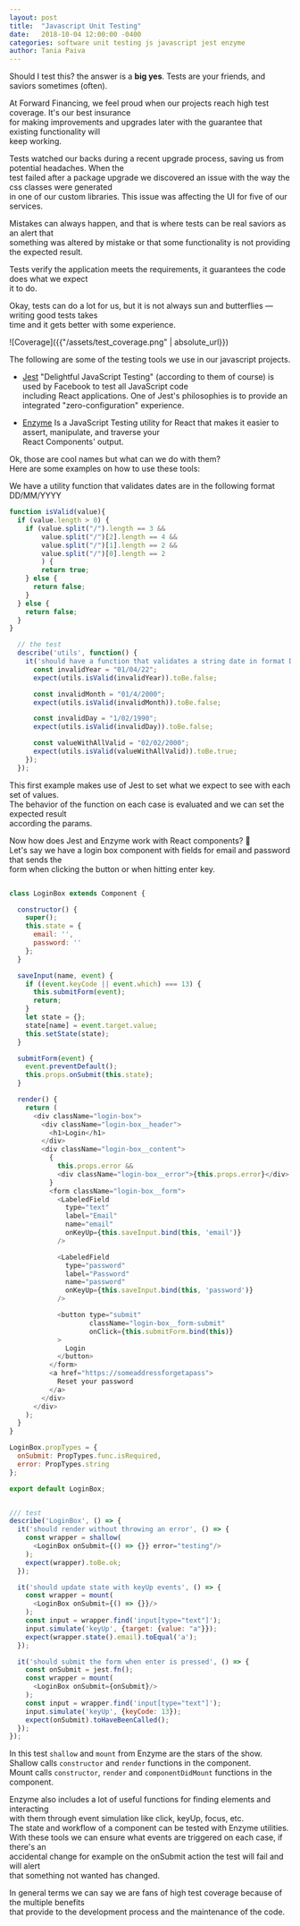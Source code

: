 ```yaml
---
layout: post
title:  "Javascript Unit Testing"
date:   2018-10-04 12:00:00 -0400
categories: software unit testing js javascript jest enzyme
author: Tania Paiva
---
```


Should I test this? the answer is a **big yes**. Tests are your friends, and saviors sometimes (often).

At Forward Financing, we feel proud when our projects reach high test coverage. It's our best insurance  
for making improvements and upgrades later with the guarantee that existing functionality will  
keep working.

Tests watched our backs during a recent upgrade process, saving us from potential headaches. When the  
test failed after a package upgrade we discovered an issue with the way the css classes were generated  
in one of our custom libraries. This issue was affecting the UI for five of our services.  

Mistakes can always happen, and that is where tests can be real saviors as an alert that  
something was altered by mistake or that some functionality is not providing the expected result.

Tests verify the application meets the requirements, it guarantees the code does what we expect  
it to do.

Okay, tests can do a lot for us, but it is not always sun and butterflies — writing good tests takes  
time and it gets better with some experience.

![Coverage]({{"/assets/test_coverage.png" | absolute_url}})

The following are some of the testing tools we use in our javascript projects.

* [Jest](https://jestjs.io/)
"Delightful JavaScript Testing" (according to them of course) is used by Facebook to test all JavaScript code  
including React applications. One of Jest's philosophies is to provide an integrated "zero-configuration" experience.

* [Enzyme](https://airbnb.io/enzyme/)
Is a JavaScript Testing utility for React that makes it easier to assert, manipulate, and traverse your  
React Components' output.

Ok, those are cool names but what can we do with them?  
Here are some examples on how to use these tools:

We have a utility function that validates dates are in the following format DD/MM/YYYY

``` javascript
function isValid(value){
  if (value.length > 0) {
    if (value.split("/").length == 3 &&
        value.split("/")[2].length == 4 &&
        value.split("/")[1].length == 2 &&
        value.split("/")[0].length == 2
        ) {
        return true;
    } else {
      return false;
    }
  } else {
    return false;
  }
}

  // the test
  describe('utils', function() {
    it('should have a function that validates a string date in format DD/MM/YYYY', function () {
      const invalidYear = "01/04/22";
      expect(utils.isValid(invalidYear)).toBe.false;

      const invalidMonth = "01/4/2000";
      expect(utils.isValid(invalidMonth)).toBe.false;

      const invalidDay = "1/02/1990";
      expect(utils.isValid(invalidDay)).toBe.false;

      const valueWithAllValid = "02/02/2000";
      expect(utils.isValid(valueWithAllValid)).toBe.true;
    });
  });
```

This first example makes use of Jest to set what we expect to see with each set of values.  
The behavior of the function on each case is evaluated and we can set the expected result  
according the params.

Now how does Jest and Enzyme work with React components? :thinking:  
Let's say we have a login box component with fields for email and password that sends the  
form when clicking the button or when hitting enter key.

```javascript

class LoginBox extends Component {

  constructor() {
    super();
    this.state = {
      email: '',
      password: ''
    };
  }

  saveInput(name, event) {
    if ((event.keyCode || event.which) === 13) {
      this.submitForm(event);
      return;
    }
    let state = {};
    state[name] = event.target.value;
    this.setState(state);
  }

  submitForm(event) {
    event.preventDefault();
    this.props.onSubmit(this.state);
  }

  render() {
    return (
      <div className="login-box">
        <div className="login-box__header">
          <h1>Login</h1>
        </div>
        <div className="login-box__content">
          {
            this.props.error &&
            <div className="login-box__error">{this.props.error}</div>
          }
          <form className="login-box__form">
            <LabeledField
              type="text"
              label="Email"
              name="email"
              onKeyUp={this.saveInput.bind(this, 'email')}
            />

            <LabeledField
              type="password"
              label="Password"
              name="password"
              onKeyUp={this.saveInput.bind(this, 'password')}
            />

            <button type="submit"
                    className="login-box__form-submit"
                    onClick={this.submitForm.bind(this)}
            >
              Login
            </button>
          </form>
          <a href="https://someaddressforgetapass">
            Reset your password
          </a>
        </div>
      </div>
    );
  }
}

LoginBox.propTypes = {
  onSubmit: PropTypes.func.isRequired,
  error: PropTypes.string
};

export default LoginBox;


/// test
describe('LoginBox', () => {
  it('should render without throwing an error', () => {
    const wrapper = shallow(
      <LoginBox onSubmit={() => {}} error="testing"/>
    );
    expect(wrapper).toBe.ok;
  });

  it('should update state with keyUp events', () => {
    const wrapper = mount(
      <LoginBox onSubmit={() => {}}/>
    );
    const input = wrapper.find('input[type="text"]');
    input.simulate('keyUp', {target: {value: "a"}});
    expect(wrapper.state().email).toEqual('a');
  });

  it('should submit the form when enter is pressed', () => {
    const onSubmit = jest.fn();
    const wrapper = mount(
      <LoginBox onSubmit={onSubmit}/>
    );
    const input = wrapper.find('input[type="text"]');
    input.simulate('keyUp', {keyCode: 13});
    expect(onSubmit).toHaveBeenCalled();
  });
});

```

In this test `shallow` and `mount` from Enzyme are the stars of the show.  
Shallow calls `constructor` and `render` functions in the component.  
Mount calls `constructor`, `render` and `componentDidMount` functions in the component.

Enzyme also includes a lot of useful functions for finding elements and interacting  
with them through event simulation like click, keyUp, focus, etc.  
The state and workflow of a component can be tested with Enzyme utilities.  
With these tools we can ensure what events are triggered on each case, if there's an  
accidental change for example on the onSubmit action the test will fail and will alert  
that something not wanted has changed.

In general terms we can say we are fans of high test coverage because of the multiple benefits  
that provide to the development process and the maintenance of the code.
